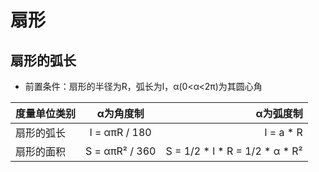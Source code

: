 # 扇形

## 扇形的弧长

+ 前置条件：扇形的半径为R，弧长为l，α(0<α<2π)为其圆心角

| 度量单位类别 |   α为角度制    |                      α为弧度制 |
| :----------- | :------------: | -----------------------------: |
| 扇形的弧长   | l = απR / 180  |                      l = a * R |
| 扇形的面积   | S = απR² / 360 | S = 1/2 * l * R = 1/2 * α * R² |

